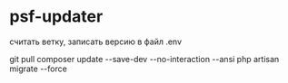 # psf-updater


считать ветку, записать версию в файл .env

git pull
composer update --save-dev --no-interaction --ansi
php artisan migrate --force